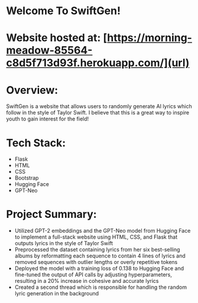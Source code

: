 # Welcome To SwiftGen!

# Website hosted at: [https://morning-meadow-85564-c8d5f713d93f.herokuapp.com/](url)

# Overview:

SwiftGen is a website that allows users to randomly generate AI lyrics which follow in the style of Taylor Swift. I believe that this is a great way to inspire youth to gain interest for the field!

# Tech Stack:
- Flask
- HTML
- CSS
- Bootstrap
- Hugging Face
- GPT-Neo


# Project Summary:

- Utilized GPT-2 embeddings and the GPT-Neo model from Hugging Face to implement a full-stack website using HTML, CSS, and Flask that outputs lyrics in the style of Taylor Swift
- Preprocessed the dataset containing lyrics from her six best-selling albums by reformatting each sequence to contain 4 lines of lyrics and removed sequences with outlier lengths or overly repetitive tokens
- Deployed the model with a training loss of 0.138 to Hugging Face and fine-tuned the output of API calls by adjusting hyperparameters, resulting in a 20% increase in cohesive and accurate lyrics
- Created a second thread which is responsible for handling the random lyric generation in the background
